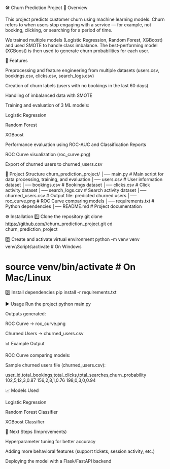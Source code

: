 🛠️ Churn Prediction Project
📌 Overview

This project predicts customer churn using machine learning models.
Churn refers to when users stop engaging with a service — for example, not booking, clicking, or searching for a period of time.

We trained multiple models (Logistic Regression, Random Forest, XGBoost) and used SMOTE to handle class imbalance.
The best-performing model (XGBoost) is then used to generate churn probabilities for each user.

🚀 Features

Preprocessing and feature engineering from multiple datasets (users.csv, bookings.csv, clicks.csv, search_logs.csv)

Creation of churn labels (users with no bookings in the last 60 days)

Handling of imbalanced data with SMOTE

Training and evaluation of 3 ML models:

Logistic Regression

Random Forest

XGBoost

Performance evaluation using ROC-AUC and Classification Reports

ROC Curve visualization (roc_curve.png)

Export of churned users to churned_users.csv

📂 Project Structure
churn_prediction_project/
│── main.py               # Main script for data processing, training, and evaluation
│── users.csv             # User information dataset
│── bookings.csv          # Bookings dataset
│── clicks.csv            # Click activity dataset
│── search_logs.csv       # Search activity dataset
│── churned_users.csv     # Output file: predicted churned users
│── roc_curve.png         # ROC Curve comparing models
│── requirements.txt      # Python dependencies
│── README.md             # Project documentation

⚙️ Installation
1️⃣ Clone the repository
git clone https://github.com/<your-username>/churn_prediction_project.git
cd churn_prediction_project

2️⃣ Create and activate virtual environment
python -m venv venv
venv\Scripts\activate      # On Windows
# source venv/bin/activate  # On Mac/Linux

3️⃣ Install dependencies
pip install -r requirements.txt

▶️ Usage
Run the project
python main.py

Outputs generated:

ROC Curve → roc_curve.png

Churned Users → churned_users.csv

📊 Example Output

ROC Curve comparing models:


Sample churned users file (churned_users.csv):

user_id,total_bookings,total_clicks,total_searches,churn_probability
102,5,12,3,0.87
156,2,8,1,0.76
198,0,3,0,0.94

📈 Models Used

Logistic Regression

Random Forest Classifier

XGBoost Classifier

📌 Next Steps (Improvements)

Hyperparameter tuning for better accuracy

Adding more behavioral features (support tickets, session activity, etc.)

Deploying the model with a Flask/FastAPI backend
